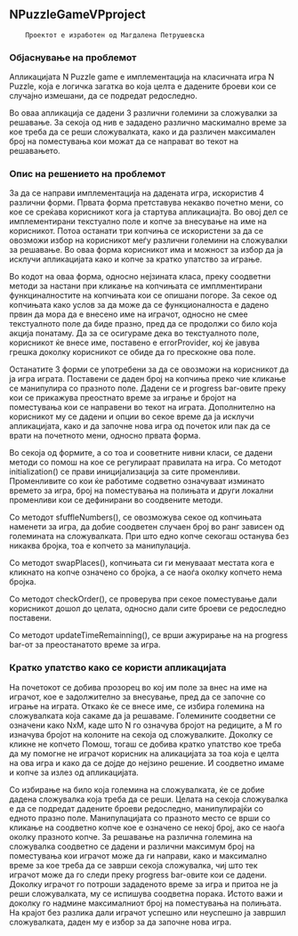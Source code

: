 ## NPuzzleGameVPproject

        Проектот е изработен од Магдалена Петрушевска

### Објаснување на проблемот
  Апликацијата N Puzzle game e имплементација на класичната игра N Puzzle, која е логичка загатка во која целта е дадените броеви кои се случајно измешани, да се подредат редоследно. 
  
  Во оваа апликација се дадени 3 различни големини за сложувалки за решавање. За секоја од нив е зададено различно маскимално време за кое треба да се реши сложувалката, како и да различен максимален број на поместувања кои можат да се направат во текот на решавањето.


### Опис на решението на проблемот  
  За да се направи имплементација на дадената игра, искористив 4 различни форми. Првата форма претставува некакво почетно мени, со кое се среќава корисникот кога ја стартува апликациајта. Во овој дел се имплементирани текстуално поле и копче за внесување на име на корисникот. Потоа останати три копчиња се искористени за да се овозможи избор на корисникот меѓу различни големини на сложувалки за решавање. Во оваа форма корисникот има и можност за избор да ја исклучи апликацијата како и копче за кратко упатство за играње.

Во кодот на оваа форма, односно нејзината класа, преку соодветни методи за настани при кликање на копчињата се имплментирани функциналностите на копчињата кои се опишани погоре. За секое од копчињата како услов за да може да се функционалноста е дадено првин да мора да е внесено име на играчот, односно не смее текстуалното поле да биде празно, пред да се продолжи со било која акција понатаму. Да за се осигураме дека во текстуалното поле, корисникот ќе внесе име, поставено е errorProvider, кој ќе јавува грешка доколку корисникот се обиде да го прескокне ова поле.

Останатите 3 форми се употребени за да се овозможи на корисникот да ја игра играта. Поставени се даден број на копчиња преко чие кликање се манипулира со празното поле. Дадени се и progress bar-овите преку кои се прикажува преостнато време за играње и бројот на поместувања кои се направени во текот на играта. Дополнително на корисникот му се дадени и опции во секое време да ја исклучи апликацијата, како и да започне нова игра од почеток или пак да се врати на почетното мени, односно првата форма.

Во секоја од формите, а со тоа и сооветните нивни класи, се дадени методи со помош на кое се регулираат правилата на игра. Со методот initialization() се прави иницијализација за сите променливи. Променливите со кои ќе работиме содветно означуваат изминато времето за игра, број на поместувања на полињата и други локални променливи кои се дефинирани во соодвените методи. 

Со методот sfuffleNumbers(), се овозможува секое од копчињата наменети за игра, да добие соодветен случаен број во ранг зависен од големината на сложувалката. При што едно копче секогаш останува без никаква бројка, тоа е копчето за манипулација. 

Со методот swapPlaces(), копчињата си ги менувааат местата кога е кликнато на копче означено со бројка, а се наоѓа околку копчето нема бројка.

Со методот checkOrder(), се проверува при секое поместување дали корисникот дошол до целата, односно дали сите броеви се редоследно поставени.

Со методот updateTimeRemainning(), се врши ажурирање на на progress bar-от за преостанатото време за игра.

### Кратко упатство како се користи апликацијата
На почетокот се добива прозорец во кој им поле за внес на име на играчот, кое е задолжително за внесување, пред да се започне со играње на играта. Откако ќе се внесе име, се избира големина на сложувалката која сакаме да ја решаваме. Големините соодветни се означени како NxМ, каде што N го означува бројот на редиците, а М го изначува бројот на колоните на секоја од сложувалките. Доколку се кликне не копчето Помош, тогаш се добива кратко упатство кое треба да му помогне не играчот корисник на аликацијата за тоа која е целта на ова игра и како да се дојде до нејзино решение. И соодветно имаме и копче за излез од апликацијата. 

Со избирање на било која големина на сложувалката, ќе се добие дадена сложувалка која треба да се реши. Целата на секоја сложувалка е да се подредат дадените броеви редоследно, манипулирајќи со едното празно поле. Манипулацијата со празното место се врши со кликање на соодветно копче кое е означено се некој број, ако се наоѓа околку празното копче. За решавање на различна големина на сложувалка соодветно се дадени и различни максимум број на поместувања кои играчот може да ги направи, како и максимално време за кое треба да се заврши секоја сложувалка, чиј што тек играчот може да го следи преку progress bar-овите кои се дадени. Доколку играчот го потроши зададеното време за игра и притоа не ја реши сложувалката, му се испишува соодветна порака. Истото важи и доколку го надмине максималниот број на поместувања на полињата. На крајот без разлика дали играчот успешно или неуспешно ја завршил сложувалката, даден му е избор за да започне нова игра. 

